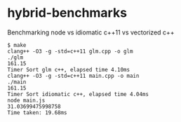 # hybrid-benchmarks

Benchmarking node vs idiomatic c++11 vs vectorized c++

```
$ make
clang++ -O3 -g -std=c++11 glm.cpp -o glm
./glm
161.15
Timer Sort glm c++, elapsed time 4.10ms
clang++ -O3 -g -std=c++11 main.cpp -o main
./main
161.15
Timer Sort idiomatic c++, elapsed time 4.04ms
node main.js
31.03699475998758
Time taken: 19.68ms
```
